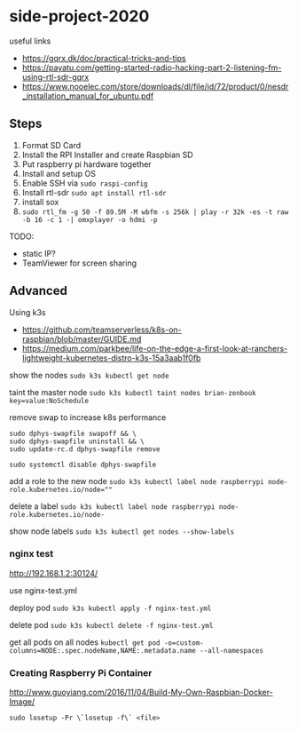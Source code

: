 # side-project-2020

useful links
- https://gqrx.dk/doc/practical-tricks-and-tips
- https://payatu.com/getting-started-radio-hacking-part-2-listening-fm-using-rtl-sdr-gqrx
- https://www.nooelec.com/store/downloads/dl/file/id/72/product/0/nesdr_installation_manual_for_ubuntu.pdf

## Steps
1. Format SD Card
2. Install the RPI Installer and create Raspbian SD
3. Put raspberry pi hardware together
4. Install and setup OS
5. Enable SSH via ``sudo raspi-config``
6. Install rtl-sdr ``sudo apt install rtl-sdr``
7. install sox
8. ``sudo rtl_fm -g 50 -f 89.5M -M wbfm -s 256k | play -r 32k -es -t raw -b 16 -c 1 -| omxplayer -o hdmi -p``

TODO:
- static IP?
- TeamViewer for screen sharing


## Advanced

Using k3s

- https://github.com/teamserverless/k8s-on-raspbian/blob/master/GUIDE.md
- https://medium.com/parkbee/life-on-the-edge-a-first-look-at-ranchers-lightweight-kubernetes-distro-k3s-15a3aab1f0fb

show the nodes
``sudo k3s kubectl get node``

taint the master node
``sudo k3s kubectl taint nodes brian-zenbook key=value:NoSchedule``

remove swap to increase k8s performance
```
sudo dphys-swapfile swapoff && \
sudo dphys-swapfile uninstall && \
sudo update-rc.d dphys-swapfile remove
```

``sudo systemctl disable dphys-swapfile``

add a role to the new node
``sudo k3s kubectl label node raspberrypi node-role.kubernetes.io/node=""``

delete a label
``sudo k3s kubectl label node raspberrypi node-role.kubernetes.io/node-``

show node labels
``sudo k3s kubectl get nodes --show-labels``

### nginx test

http://192.168.1.2:30124/

use nginx-test.yml

deploy pod
``sudo k3s kubectl apply -f nginx-test.yml``

delete pod
``sudo k3s kubectl delete -f nginx-test.yml``

get all pods on all nodes
``kubectl get pod -o=custom-columns=NODE:.spec.nodeName,NAME:.metadata.name --all-namespaces``


### Creating Raspberry Pi Container

http://www.guoyiang.com/2016/11/04/Build-My-Own-Raspbian-Docker-Image/

``sudo losetup -Pr \`losetup -f\` <file>``

